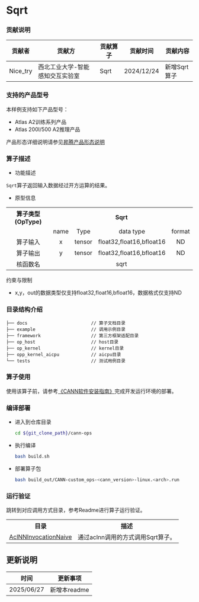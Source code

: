 # Sqrt
### 贡献说明
| 贡献者      | 贡献方              | 贡献算子 | 贡献时间       | 贡献内容     |
|----------|------------------|------|------------|----------|
| Nice_try | 西北工业大学-智能感知交互实验室 | Sqrt | 2024/12/24 | 新增Sqrt算子 |

### 支持的产品型号
本样例支持如下产品型号：
- Atlas A2训练系列产品
- Atlas 200I/500 A2推理产品

产品形态详细说明请参见[昇腾产品形态说明](http://www.hiascend.com/document/redirect/CannCommunityProductForm)

### 算子描述
- 功能描述

`Sqrt`算子返回输入数据经过开方运算的结果。

- 原型信息

<table>
<tr><th align="center">算子类型(OpType)</th><th colspan="4" align="center">Sqrt</th></tr> 
<tr><td align="center"> </td><td align="center">name</td><td align="center">Type</td><td align="center">data type</td><td align="center">format</td></tr>  
<tr><td rowspan="2" align="center">算子输入</td>
 
<tr><td align="center">x</td><td align="center">tensor</td><td align="center">float32,float16,bfloat16</td><td align="center">ND</td></tr>  

<tr><td rowspan="1" align="center">算子输出</td>
<td align="center">y</td><td align="center">tensor</td><td align="center">float32,float16,bfloat16</td><td align="center">ND</td></tr>  
<tr><td rowspan="1" align="center">核函数名</td><td colspan="4" align="center">sqrt</td></tr>  
</table>

约束与限制
- x,y，out的数据类型仅支持float32,float16,bfloat16，数据格式仅支持ND

### 目录结构介绍
```
├── docs                        // 算子文档目录
├── example                     // 调用示例目录
├── framework                   // 第三方框架适配目录
├── op_host                     // host目录
├── op_kernel                   // kernel目录
├── opp_kernel_aicpu            // aicpu目录
└── tests                       // 测试用例目录
```

### 算子使用
使用该算子前，请参考[《CANN软件安装指南》](https://hiascend.com/document/redirect/CannCommunityInstSoftware)完成开发运行环境的部署。

### 编译部署
  - 进入到仓库目录

    ```bash
    cd ${git_clone_path}/cann-ops
    ```

  - 执行编译

    ```bash
    bash build.sh
    ```

  - 部署算子包

    ```bash
    bash build_out/CANN-custom_ops-<cann_version>-linux.<arch>.run
    ```


### 运行验证
跳转到对应调用方式目录，参考Readme进行算子运行验证。
<table>
    <th>目录</th><th>描述</th>
    <tr>
        <td><a href="./examples/AclNNInvocationNaive"> AclNNInvocationNaive</td><td>通过aclnn调用的方式调用Sqrt算子。</td>
    </tr>
</table>

## 更新说明
| 时间 | 更新事项 |
|----|------|
| 2025/06/27 | 新增本readme |